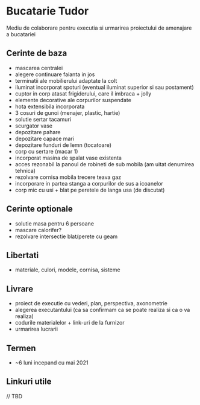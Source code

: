 # Bucatarie Tudor
Mediu de colaborare pentru executia si urmarirea proiectului de amenajare a bucatariei

## Cerinte de baza
* mascarea centralei
* alegere continuare faianta in jos
* terminatii ale mobilierului adaptate la colt
* iluminat incorporat spoturi (eventual iluminat superior si sau postament)
* cuptor in corp atasat frigiderului, care il imbraca + jolly
* elemente decorative ale corpurilor suspendate
* hota extensibila incorporata
* 3 cosuri de gunoi (menajer, plastic, hartie)
* solutie sertar tacamuri
* scurgator vase
* depozitare pahare
* depozitare capace mari 
* depozitare funduri de lemn (tocatoare)
* corp cu sertare (macar 1)
* incorporat masina de spalat vase existenta
* acces rezonabil la panoul de robineti de sub mobila (am uitat denumirea tehnica)
* rezolvare cornisa mobila trecere teava gaz
* incorporare in partea stanga a corpurilor de sus a icoanelor
* corp mic cu usi + blat pe peretele de langa usa (de discutat)


## Cerinte optionale
* solutie masa pentru 6 persoane
* mascare calorifer?
* rezolvare intersectie blat/perete cu geam


## Libertati
* materiale, culori, modele, cornisa, sisteme 

## Livrare
* proiect de executie cu vederi, plan, perspectiva, axonometrie
* alegerea executantului (ca sa confirmam ca se poate realiza si ca o va realiza)
* codurile materialelor + link-uri de la furnizor
* urmarirea lucrarii

## Termen
* ~6 luni incepand cu mai 2021

## Linkuri utile
// TBD
